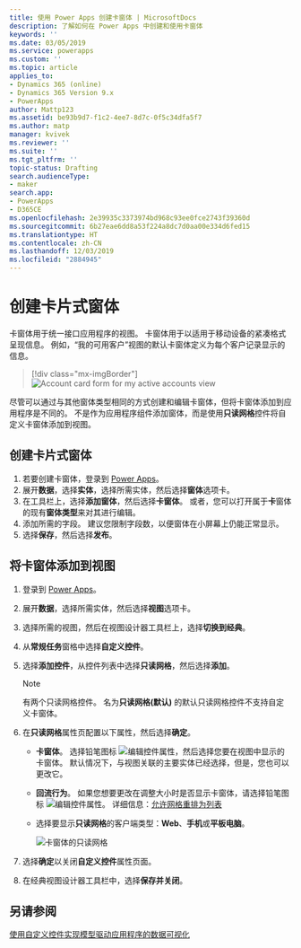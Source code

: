 ```yaml
---
title: 使用 Power Apps 创建卡窗体 | MicrosoftDocs
description: 了解如何在 Power Apps 中创建和使用卡窗体
keywords: ''
ms.date: 03/05/2019
ms.service: powerapps
ms.custom: ''
ms.topic: article
applies_to:
- Dynamics 365 (online)
- Dynamics 365 Version 9.x
- PowerApps
author: Mattp123
ms.assetid: be93b9d7-f1c2-4ee7-8d7c-0f5c34dfa5f7
ms.author: matp
manager: kvivek
ms.reviewer: ''
ms.suite: ''
ms.tgt_pltfrm: ''
topic-status: Drafting
search.audienceType:
- maker
search.app:
- PowerApps
- D365CE
ms.openlocfilehash: 2e39935c3373974bd968c93ee0fce2743f39360d
ms.sourcegitcommit: 6b27eae6dd8a53f224a8dc7d0aa00e334d6fed15
ms.translationtype: HT
ms.contentlocale: zh-CN
ms.lasthandoff: 12/03/2019
ms.locfileid: "2884945"
---
```

# <a name="create-a-card-form"></a>创建卡片式窗体
卡窗体用于统一接口应用程序的视图。 卡窗体用于以适用于移动设备的紧凑格式呈现信息。 例如，“我的可用客户”视图的默认卡窗体定义为每个客户记录显示的信息。 

> [!div class="mx-imgBorder"] 
> ![](media/account-cardform-for-myactiveaccounts-view.png "Account card form for my active accounts view")

尽管可以通过与其他窗体类型相同的方式创建和编辑卡窗体，但将卡窗体添加到应用程序是不同的。 不是作为应用程序组件添加窗体，而是使用**只读网格**控件将自定义卡窗体添加到视图。 

## <a name="create-a-card-form"></a>创建卡片式窗体
1. 若要创建卡窗体，登录到 [Power Apps](https://make.powerapps.com/?utm_source=padocs&utm_medium=linkinadoc&utm_campaign=referralsfromdoc)。 
2. 展开**数据**，选择**实体**，选择所需实体，然后选择**窗体**选项卡。
3. 在工具栏上，选择**添加窗体**，然后选择**卡窗体**。 或者，您可以打开属于**卡**窗体的现有**窗体类型**来对其进行编辑。
4. 添加所需的字段。 建议您限制字段数，以便窗体在小屏幕上仍能正常显示。 
5. 选择**保存**，然后选择**发布**。 

## <a name="add-a-card-form-to-a-view"></a>将卡窗体添加到视图 
1. 登录到 [Power Apps](https://make.powerapps.com/?utm_source=padocs&utm_medium=linkinadoc&utm_campaign=referralsfromdoc)。
2. 展开**数据**，选择所需实体，然后选择**视图**选项卡。
3. 选择所需的视图，然后在视图设计器工具栏上，选择**切换到经典**。
4. 从**常规任务**窗格中选择**自定义控件**。
5. 选择**添加控件**，从控件列表中选择**只读网格**，然后选择**添加**。

   > [!NOTE]
   > 有两个只读网格控件。 名为**只读网格(默认)** 的默认只读网格控件不支持自定义卡窗体。 

6. 在**只读网格**属性页配置以下属性，然后选择**确定**。 
   - **卡窗体**。 选择铅笔图标 ![编辑控件属性](media/ccf-pencil-icon.png)，然后选择您要在视图中显示的卡窗体。 默认情况下，与视图关联的主要实体已经选择，但是，您也可以更改它。 
   - **回流行为**。 如果您想要更改在调整大小时是否显示卡窗体，请选择铅笔图标 ![编辑控件属性](media/ccf-pencil-icon.png)。 详细信息：[允许网格重排为列表](specify-properties-for-unified-interface-apps.md#allow-grid-to-reflow-into-list)  
   - 选择要显示**只读网格**的客户端类型：**Web**、**手机**或**平板电脑**。

     ![卡窗体的只读网格](media/read-only-grid-for-cardform.png)

7. 选择**确定**以关闭**自定义控件**属性页面。 
8. 在经典视图设计器工具栏中，选择**保存并关闭**。 

## <a name="see-also"></a>另请参阅
[使用自定义控件实现模型驱动应用程序的数据可视化](use-custom-controls-data-visualizations.md)



